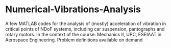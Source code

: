 # Numerical-Vibrations-Analysis
A few MATLAB codes for the analysis of (mostly) acceleration of vibration in critical points of NDoF systems, including car suspension, pantographs and rotary motors.
In the context of the course: Mechanics II, UPC, ESEIAAT in Aerospace Engineering. Problem definitions available on demand
